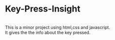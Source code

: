 # Key-Press-Insight
<br>
This is a minor project using html,css and javascript.
<br>
It gives the the info about the key pressed.